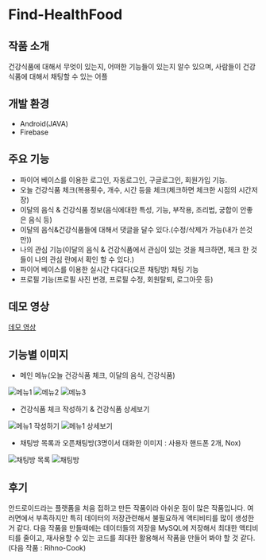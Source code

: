 # Find-HealthFood
## 작품 소개
건강식품에 대해서 무엇이 있는지, 어떠한 기능들이 있는지 알수 있으며, 사람들이 건강식품에 대해서 채팅할 수 있는 어플

## 개발 환경
* Android(JAVA)
* Firebase

## 주요 기능
* 파이어 베이스를 이용한 로그인, 자동로그인, 구글로그인, 회원가입 기능.
* 오늘 건강식품 체크(복용횟수, 개수, 시간 등을 체크(체크하면 체크한 시점의 시간저장)
* 이달의 음식 & 건강식품 정보(음식에대한 특성, 기능, 부작용, 조리법, 궁합이 안좋은 음식 등)
* 이달의 음식&건강식품들에 대해서 댓글을 달수 있다.(수정/삭제가 가능(내가 쓴것만))
* 나의 관심 기능(이달의 음식 & 건강식품에서 관심이 있는 것을 체크하면, 체크 한 것들이 나의 관심 란에서 확인 할 수 있다.)
* 파이어 베이스를 이용한 실시간 다대다(오픈 채팅방) 채팅 기능
* 프로필 기능(프로필 사진 변경, 프로필 수정, 회원탈퇴, 로그아웃 등)

## 데모 영상
[데모 영상](https://drive.google.com/file/d/1WntZVHUlhxrDs5uU2f0SQhCoAaqPgA2S/view?usp=sharing)

## 기능별 이미지
* 메인 메뉴(오늘 건강식품 체크, 이달의 음식, 건강식품)

![메뉴1](https://user-images.githubusercontent.com/58352779/77735876-a8349600-704e-11ea-8e08-e2e03e5642cd.PNG)
![메뉴2](https://user-images.githubusercontent.com/58352779/77735881-a965c300-704e-11ea-9c0c-894e11e18c19.PNG)
![메뉴3](https://user-images.githubusercontent.com/58352779/77735884-a9fe5980-704e-11ea-9eb1-a95a657d94d1.PNG)

* 건강식품 체크 작성하기 & 건강식품 상세보기

![메뉴1 작성하기](https://user-images.githubusercontent.com/58352779/77735984-df0aac00-704e-11ea-849d-dacc0a7305d3.PNG)
![메뉴1 상세보기](https://user-images.githubusercontent.com/58352779/77735989-e16d0600-704e-11ea-8253-06a1424b8432.PNG)

* 채팅방 목록과 오픈채팅방(3명이서 대화한 이미지 : 사용자 핸드폰 2개, Nox)

![채팅방 목록](https://user-images.githubusercontent.com/58352779/77736152-37da4480-704f-11ea-9711-a235ea7de7c6.PNG)
![채팅방](https://user-images.githubusercontent.com/58352779/77736042-fcd81100-704e-11ea-861f-a46966f2807b.PNG)

## 후기
안드로이드라는 플랫폼을 처음 접하고 만든 작품이라 아쉬운 점이 많은 작품입니다. 여러면에서 부족하지만 특히 데이터의 저장관련해서 불필요하게 액티비티를 많이 생성한거 같다. 
다음 작품을 만들때에는 데이터들의 저장을 MySQL에 저장해서 최대한 액티비티를 줄이고, 재사용할 수 있는 코드를 최대한 활용해서 작품을 만들어 봐야 할 것 같다. (다음 작품 : Rihno-Cook)
